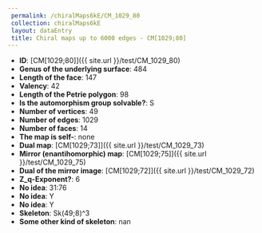 ```yaml
--- 
 permalink: /chiralMaps6kE/CM_1029_80 
 collection: chiralMaps6kE
 layout: dataEntry
 title: Chiral maps up to 6000 edges - CM[1029;80]
---
```


- **ID**: [CM[1029;80]]({{ site.url }}/test/CM_1029_80)
- **Genus of the underlying surface**: 484
- **Length of the face**: 147
- **Valency**: 42
- **Length of the Petrie polygon**: 98
- **Is the automorphism group solvable?**: S
- **Number of vertices**: 49
- **Number of edges**: 1029
- **Number of faces**: 14
- **The map is self-**: none
- **Dual map**: [CM[1029;73]]({{ site.url }}/test/CM_1029_73)
- **Mirror (enantihomorphic) map**: [CM[1029;75]]({{ site.url }}/test/CM_1029_75)
- **Dual of the mirror image**: [CM[1029;72]]({{ site.url }}/test/CM_1029_72)
- **Z_q-Exponent?**: 6
- **No idea**:  31:76
- **No idea**: Y
- **No idea**: Y
- **Skeleton**: Sk(49;8)^3
- **Some other kind of skeleton**: nan
